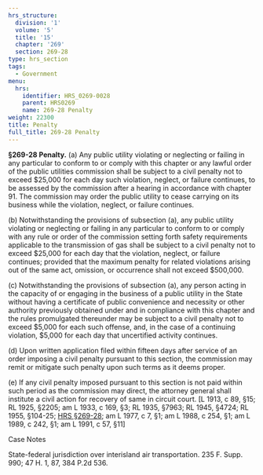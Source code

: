 ```yaml
---
hrs_structure:
  division: '1'
  volume: '5'
  title: '15'
  chapter: '269'
  section: 269-28
type: hrs_section
tags:
  - Government
menu:
  hrs:
    identifier: HRS_0269-0028
    parent: HRS0269
    name: 269-28 Penalty
weight: 22300
title: Penalty
full_title: 269-28 Penalty
---
```

**§269-28 Penalty.** (a) Any public utility violating or neglecting or failing in any particular to conform to or comply with this chapter or any lawful order of the public utilities commission shall be subject to a civil penalty not to exceed $25,000 for each day such violation, neglect, or failure continues, to be assessed by the commission after a hearing in accordance with chapter 91\. The commission may order the public utility to cease carrying on its business while the violation, neglect, or failure continues.

(b) Notwithstanding the provisions of subsection (a), any public utility violating or neglecting or failing in any particular to conform to or comply with any rule or order of the commission setting forth safety requirements applicable to the transmission of gas shall be subject to a civil penalty not to exceed $25,000 for each day that the violation, neglect, or failure continues; provided that the maximum penalty for related violations arising out of the same act, omission, or occurrence shall not exceed $500,000.

(c) Notwithstanding the provisions of subsection (a), any person acting in the capacity of or engaging in the business of a public utility in the State without having a certificate of public convenience and necessity or other authority previously obtained under and in compliance with this chapter and the rules promulgated thereunder may be subject to a civil penalty not to exceed $5,000 for each such offense, and, in the case of a continuing violation, $5,000 for each day that uncertified activity continues.

(d) Upon written application filed within fifteen days after service of an order imposing a civil penalty pursuant to this section, the commission may remit or mitigate such penalty upon such terms as it deems proper.

(e) If any civil penalty imposed pursuant to this section is not paid within such period as the commission may direct, the attorney general shall institute a civil action for recovery of same in circuit court. [L 1913, c 89, §15; RL 1925, §2205; am L 1933, c 169, §3; RL 1935, §7963; RL 1945, §4724; RL 1955, §104-25; [HRS §269-28](/title-15/chapter-269/section-269-28/); am L 1977, c 7, §1; am L 1988, c 254, §1; am L 1989, c 242, §1; am L 1991, c 57, §11]

Case Notes

State-federal jurisdiction over interisland air transportation. 235 F. Supp. 990; 47 H. 1, 87, 384 P.2d 536.